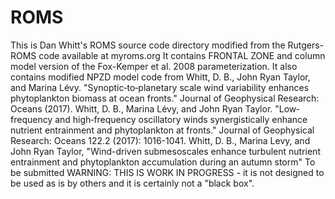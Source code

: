 # ROMS
This is Dan Whitt's ROMS source code directory modified from the Rutgers-ROMS code available at myroms.org 
It contains FRONTAL ZONE and column model version of the Fox-Kemper et al. 2008 parameterization. It also contains modified NPZD model code from 
Whitt, D. B., John Ryan Taylor, and Marina Lévy. "Synoptic‐to‐planetary scale wind variability enhances phytoplankton biomass at ocean fronts." Journal of Geophysical Research: Oceans (2017).
Whitt, D. B., Marina Lévy, and John Ryan Taylor. "Low‐frequency and high‐frequency oscillatory winds synergistically enhance nutrient entrainment and phytoplankton at fronts." Journal of Geophysical Research: Oceans 122.2 (2017): 1016-1041.
Whitt, D. B., Marina Levy, and John Ryan Taylor, "Wind-driven submesoscales enhance turbulent nutrient entrainment and phytoplankton accumulation during an autumn storm" To be submitted
WARNING: THIS IS WORK IN PROGRESS - it is not designed to be used as is by others and it is certainly not a "black box". 
